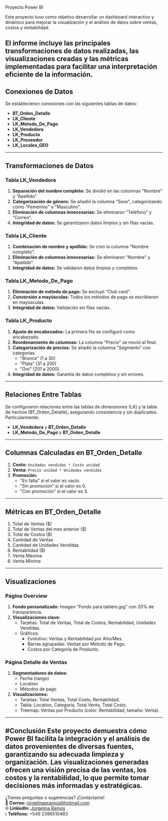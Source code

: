 Proyecto Power BI

Este proyecto tuvo como objetivo desarrollar un dashboard interactivo y dinámico para mejorar la visualización y el análisis de datos sobre ventas, costos y rentabilidad.

El informe incluye las principales transformaciones de datos realizadas, las visualizaciones creadas y las métricas implementadas para facilitar una interpretación eficiente de la información.
---

## Conexiones de Datos

Se establecieron conexiones con las siguientes tablas de datos:

- **BT_Orden_Detalle**
- **LK_Cliente**
- **LK_Metodo_De_Pago**
- **LK_Vendedora**
- **LK_Producto**
- **LK_Proveedor**
- **LK_Locales_GEO**

---

## Transformaciones de Datos

### Tabla LK_Vendedora

1. **Separación del nombre completo:** Se dividió en las columnas "Nombre" y "Apellido".
2. **Categorización de género:** Se añadió la columna "Sexo", categorizando como "Femenino" o "Masculino".
3. **Eliminación de columnas innecesarias:** Se eliminaron "Teléfono" y "Correo".
4. **Integridad de datos:** Se garantizaron datos limpios y sin filas vacías.

### Tabla LK_Cliente

1. **Combinación de nombre y apellido:** Se creó la columna "Nombre completo".
2. **Eliminación de columnas innecesarias:** Se eliminaron "Nombre" y "Apellido".
3. **Integridad de datos:** Se validaron datos limpios y completos.

### Tabla LK_Metodo_De_Pago

1. **Eliminación de método de pago:** Se excluyó "Club card".
2. **Conversión a mayúsculas:** Todos los métodos de pago se escribieron en mayúsculas.
3. **Integridad de datos:** Validación sin filas vacías.

### Tabla LK_Producto

1. **Ajuste de encabezados:** La primera fila se configuró como encabezado.
2. **Reordenamiento de columnas:** La columna "Precio" se movió al final.
3. **Categorización de precios:** Se añadió la columna "Segmento" con categorías:
   - "Bronce" (1 a 30)
   - "Plata" (31 a 200)
   - "Oro" (201 a 2000).
4. **Integridad de datos:** Garantía de datos completos y sin errores.

---

## Relaciones Entre Tablas

Se configuraron relaciones entre las tablas de dimensiones (LK) y la tabla de hechos (BT_Orden_Detalle), asegurando consistencia y sin duplicados. Particularmente:

- **LK_Vendedora** y **BT_Orden_Detalle**
- **LK_Metodo_De_Pago** y **BT_Orden_Detalle**

---

## Columnas Calculadas en BT_Orden_Detalle

1. **Costo:** `Unidades vendidas * Costo unidad`
2. **Venta:** `Precio unidad * Unidades vendidas`
3. **Promoción:**
   - "En falta" si el valor es vacío.
   - "Sin promoción" si el valor es 0.
   - "Con promoción" si el valor es 3.

---

## Métricas en BT_Orden_Detalle

1. Total de Ventas ($)  
2. Total de Ventas del mes anterior ($)  
3. Total de Costos ($)  
4. Cantidad de Ventas  
5. Cantidad de Unidades Vendidas  
6. Rentabilidad ($)  
7. Venta Máxima  
8. Venta Mínima  

---

## Visualizaciones

### Página Overview

1. **Fondo personalizado:** Imagen "Fondo para tablero.jpg" con 20% de transparencia.  
2. **Visualizaciones clave:**
   - Tarjetas: Total de Ventas, Total de Costos, Rentabilidad, Unidades Vendidas.
   - Gráficos:
     - Evolutivo: Ventas y Rentabilidad por Año/Mes.
     - Barras agrupadas: Ventas por Método de Pago.
     - Costos por Categoría de Producto.

### Página Detalle de Ventas

1. **Segmentadores de datos:**
   - Fecha (rango)
   - Location
   - Métodos de pago
2. **Visualizaciones:**
   - Tarjetas: Total Ventas, Total Costo, Rentabilidad.
   - Tabla: Location, Categoría, Total Venta, Total Costo.
   - Treemap: Ventas por Producto (color: Rentabilidad, tamaño: Venta).

---

#Conclusión
Este proyecto demuestra cómo Power BI facilita la integración y el análisis de datos provenientes de diversas fuentes, garantizando su adecuada limpieza y organización. Las visualizaciones generadas ofrecen una visión precisa de las ventas, los costos y la rentabilidad, lo que permite tomar decisiones más informadas y estratégicas.
---

¿Tienes preguntas o sugerencias? ¡Contáctame!  
📧 **Correo:** jorgelinapramos@hotmail.com  
🌐 **LinkedIn:** [Jorgelina Ramos](https://www.linkedin.com/in/jorgelina-p-l-ramos-83564422b/)  
📞 **Teléfono:** +549 2396510483
